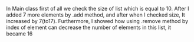 In Main class first of all we check the size of list which is equal to 10. After I added 7 more elements by .add method, and after when I checked size, It increased by 7(to17). Furthermore, I showed how  using .remove method by index of element can decrease the number of elements in this list, it became 16 